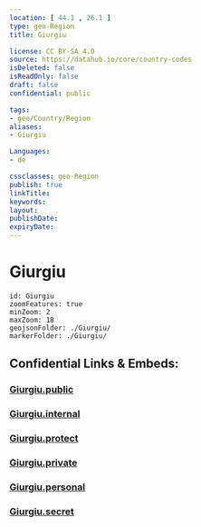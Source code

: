 ```yaml
---
location: [ 44.1 , 26.1 ] 
type: geo-Region
title: Giurgiu

license: CC BY-SA 4.0
source: https://datahub.io/core/country-codes
isDeleted: false
isReadOnly: false
draft: false
confidential: public

tags:
- geo/Country/Region
aliases:
- Giurgiu

Languages:
- de

cssclasses: geo-Region
publish: true
linkTitle: 
keywords: 
layout: 
publishDate: 
expiryDate: 
---
```


# Giurgiu

```leaflet
id: Giurgiu
zoomFeatures: true 
minZoom: 2 
maxZoom: 18
geojsonFolder: ./Giurgiu/
markerFolder: ./Giurgiu/
```


## Confidential Links & Embeds: 

### [Giurgiu.public](/_public/\Earth\Continent\Europe\Europe~East\Romania\Regions~Romania\Romania~Sud-MunteniaGiurgiu.public.md) 

### [Giurgiu.internal](/_internal/\Earth\Continent\Europe\Europe~East\Romania\Regions~Romania\Romania~Sud-MunteniaGiurgiu.internal.md) 

### [Giurgiu.protect](/_protect/\Earth\Continent\Europe\Europe~East\Romania\Regions~Romania\Romania~Sud-MunteniaGiurgiu.protect.md) 

### [Giurgiu.private](/_private/\Earth\Continent\Europe\Europe~East\Romania\Regions~Romania\Romania~Sud-MunteniaGiurgiu.private.md) 

### [Giurgiu.personal](/_personal/\Earth\Continent\Europe\Europe~East\Romania\Regions~Romania\Romania~Sud-MunteniaGiurgiu.personal.md) 

### [Giurgiu.secret](/_secret/\Earth\Continent\Europe\Europe~East\Romania\Regions~Romania\Romania~Sud-MunteniaGiurgiu.secret.md)

